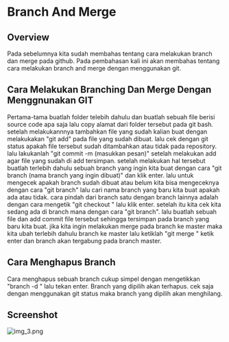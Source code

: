 # Branch And Merge

## Overview

Pada sebelumnya kita sudah membahas tentang cara melakukan branch dan merge pada github.
Pada pembahasan kali ini akan membahas tentang cara melakukan branch and merge dengan menggunakan git.

## Cara Melakukan Branching Dan Merge Dengan Menggnunakan GIT

Pertama-tama buatlah folder telebih dahulu dan buatlah sebuah file berisi source code apa saja lalu copy alamat dari folder tersebut pada git bash.
setelah melakukannnya tambahkan file yang sudah kalian buat dengan melakukakan "git add" pada file yang sudah dibuat.
lalu cek dengan git status apakah file tersebut sudah ditambahkan atau tidak pada repository.
lalu lakukanlah "git commit -m (masukkan pesan)" setelah melakukan add agar file yang sudah di add tersimpan.
setelah melakukan hal tersebut buatlah terlebih dahulu sebuah branch yang ingin kita buat dengan cara "git branch (nama branch yang ingin dibuat)" dan klik enter.
lalu untuk mengecek apakah branch sudah dibuat atau belum kita bisa mengeceknya dengan cara "git branch" lalu cari nama branch yang baru kita buat apakah ada atau tidak.
cara pindah dari branch satu dengan branch lainnya adalah dengan cara mengetik "git checkout <nama branch>" lalu klik enter.
setelah itu kita cek kita sedang ada di branch mana dengan cara "git branch".
lalu buatlah sebuah file dan add commit file tersebut sehingga tersimpan pada branch yang baru kita buat.
jika kita ingin melakukan merge pada branch ke master maka kita ubah terlebih dahulu branch ke master lalu ketiklah "git merge <nama branch yang ingin di merge>" ketik enter dan branch akan tergabung pada branch master.

## Cara Menghapus Branch
Cara menghapus sebuah branch cukup simpel dengan mengetikkan "branch -d <nama branch yang ingin dihapus>" lalu tekan enter.
Branch yang dipilih akan terhapus. cek saja dengan menggunakan git status maka branch yang dipilih akan menghilang.

## Screenshot
![img_3.png](img_3.png)